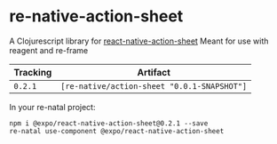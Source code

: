# re-native-action-sheet

A Clojurescript library for [react-native-action-sheet](https://github.com/expo/react-native-action-sheet)
Meant for use with reagent and re-frame

Tracking | Artifact
---------|---------|
`0.2.1`  | `[re-native/action-sheet "0.0.1-SNAPSHOT"]`

In your re-natal project:

```
npm i @expo/react-native-action-sheet@0.2.1 --save
re-natal use-component @expo/react-native-action-sheet
```
